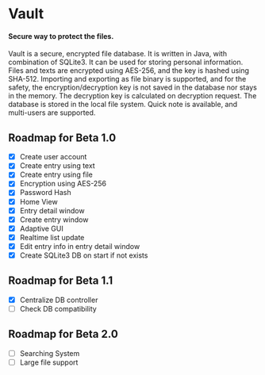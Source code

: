 # Vault

#### Secure way to protect the files.

Vault is a secure, encrypted file database. It is written in Java, with combination of SQLite3. It can be used for storing personal information. Files and texts are encrypted using AES-256, and the key is hashed using SHA-512. Importing and exporting as file binary is supported, and for the safety, the encryption/decryption key is not saved in the database nor stays in the memory. The decryption key is calculated on decryption request. The database is stored in the local file system. Quick note is available, and multi-users are supported.



## Roadmap for Beta 1.0

- [x] Create user account
- [x] Create entry using text
- [x] Create entry using file
- [x] Encryption using AES-256
- [x] Password Hash
- [x] Home View
- [x] Entry detail window
- [x] Create entry window
- [x] Adaptive GUI
- [x] Realtime list update
- [x] Edit entry info in entry detail window
- [x] Create SQLite3 DB on start if not exists

## Roadmap for Beta 1.1
- [x] Centralize DB controller
- [ ] Check DB compatibility

## Roadmap for Beta 2.0
- [ ] Searching System
- [ ] Large file support